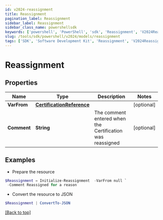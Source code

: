 ```yaml
---
id: v2024-reassignment
title: Reassignment
pagination_label: Reassignment
sidebar_label: Reassignment
sidebar_class_name: powershellsdk
keywords: ['powershell', 'PowerShell', 'sdk', 'Reassignment', 'V2024Reassignment'] 
slug: /tools/sdk/powershell/v2024/models/reassignment
tags: ['SDK', 'Software Development Kit', 'Reassignment', 'V2024Reassignment']
---
```



# Reassignment

## Properties

Name | Type | Description | Notes
------------ | ------------- | ------------- | -------------
**VarFrom** | [**CertificationReference**](certification-reference) |  | [optional] 
**Comment** | **String** | The comment entered when the Certification was reassigned | [optional] 

## Examples

- Prepare the resource
```powershell
$Reassignment = Initialize-Reassignment  -VarFrom null `
 -Comment Reassigned for a reason
```

- Convert the resource to JSON
```powershell
$Reassignment | ConvertTo-JSON
```


[[Back to top]](#) 


